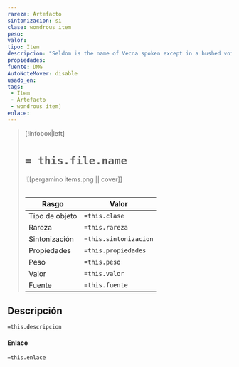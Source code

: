 ```yaml
---
rareza: Artefacto
sintonizacion: si
clase: wondrous item
peso: 
valor: 
tipo: Item
descripcion: "Seldom is the name of Vecna spoken except in a hushed voice. Vecna was, in his time, one of the mightiest of all wizards. Through dark magic and conquest, he forged a terrible empire. For all his power, Vecna couldn&#x27;t escape his own mortality. He began to fear death and take steps to prevent his end from ever coming about.Orcus, the demon prince of undeath, taught Vecna a ritual that would allow him to live on as a lich. Beyond death, he became the greatest of all liches. Even though his body gradually withered and decayed, Vecna continued to expand his evil dominion. So formidable and hideous was his temper that his subjects feared to speak his name. He was the Whispered One, the Master of the Spider Throne, the Undying King, and the Lord of the Rotted Tower.Some say that Vecna&#x27;s lieutenant Kas coveted the Spider Throne for himself, or that the sword his lord made for him seduced him into rebellion. Whatever the reason, Kas brought the Undying King&#x27;s rule to an end in a terrible battle that left Vecna&#x27;s tower a heap of ash. Of Vecna, all that remained were one hand and one eye, grisly Artefactos that still seek to work the Whispered One&#x27;s will in the world.The Eye of Vecna and the Hand of Vecna might be found together or separately. The eye looks like a bloodshot organ torn free from the socket. The hand is a mummified and shriveled left extremity.To attune to the eye, you must gouge out your own eye and press the Artefacto into the empty socket. The eye grafts itself to your head and remains there until you die. Once in place, the eye transforms into a golden eye with a slit for a pupil, much like that of a cat. If the eye is ever removed, you die.To attune to the hand, you must lop off your left hand at the wrist and the press the Artefacto against the stump. The hand grafts itself to your arm and becomes a functioning appendage. If the hand is ever removed, you die. Random Properties. The Eye of Vecna and the Hand of Vecna each have the following random properties:1 minor beneficial property1 major beneficial property1 minor detrimental property Properties of the Eye. Your alignment changes to neutral evil, and you gain the following benefits:You have truesight.You can use an action to see as if you were wearing a ring of X-ray vision. You can end this effect as a bonus action.The eye has 8 charges. You can use an action and expend 1 or more charges to cast one of the following spells (save DC 18) from it: clairvoyance (2 charges), crown of madness (1 charge), disintegrate (4 charges), dominate monster (5 charges), or eyebite (4 charges). The eye regains 1d4 + 4 expended charges daily at dawn. Each time you cast a spell from the eye, there is a 5 percent chance that Vecna tears your soul from your body, devours it, and then takes control of the body like a puppet. If that happens, you become an NPC under the DM&#x27;s control. Properties of the Eye and Hand. If you are attuned to both the hand and eye, you gain the following additional benefits:You are immune to disease and poison.Using the eye&#x27;s X-ray vision never causes you to suffer exhaustion.You experience premonitions of danger and, unless you are incapacitated, can&#x27;t be surprised.If you start your turn with at least 1 hit point, you regain 1d10 hit points.If a creature has a skeleton, you can attempt to turn its bones to jelly with a touch of the Hand of Vecna. You can do so by using an action to make a melee attack against a creature you can reach, using your choice of your melee attack bonus for weapons or spells. On a hit, the target must succeed on a DC 18 Constitution saving throw or drop to 0 hit points.You can use an action to cast wish. This property can&#x27;t be used again until 30 days have passed. Destroying the Eye and Hand. If the Eye of Vecna and the Hand of Vecna are both attached to the same creature, and that creature is slain by the Sword of Kas, both the eye and the hand burst into flame, turn to ash, and are destroyed forever. Any other attempt to destroy the eye or hand seems to work, but the Artefacto reappears in one of Vecna&#x27;s many hidden vaults, where it waits to be rediscovered."
propiedades: 
fuente: DMG
AutoNoteMover: disable
usado_en:  
tags: 
 - Item
 - Artefacto
 - wondrous item]
enlace: 
---
```


> [!infobox|left]
>  # `= this.file.name`
> ![[pergamino items.png || cover]]
> ######   
> |Rasgo | Valor |
> | --- | --- |
> | Tipo de objeto| `=this.clase`|
>  | Rareza| `=this.rareza`|
> | Sintonización | `=this.sintonizacion` |
> | Propiedades | `=this.propiedades` |
>  | Peso | `=this.peso` |
> | Valor | `=this.valor` |
> | Fuente | `=this.fuente` |


## Descripción
`=this.descripcion`

#### Enlace
`=this.enlace`